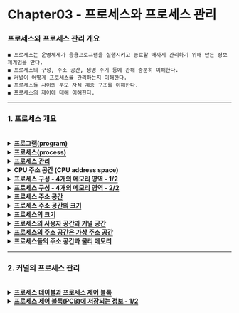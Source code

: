 # Chapter03 - 프로세스와 프로세스 관리

### 프로세스와 프로세스 관리 개요

```
◼ 프로세스는 운영체제가 응용프로그램을 실행시키고 종료할 때까지 관리하기 위해 만든 정보 체계임을 안다.
◼ 프로세스의 구성, 주소 공간, 생명 주기 등에 관해 충분히 이해한다.
◼ 커널이 어떻게 프로세스를 관리하는지 이해한다.
◼ 프로세스들 사이의 부모 자식 계층 구조를 이해한다. 
◼ 프로세스의 제어에 대해 이해한다.
```
 <hr>

### 1. 프로세스 개요
<br>

<details>
  <summary><span style="border-bottom:0.05em solid"><strong>프로그램(program)</strong></span></summary>
    <ul>
     <li>하드디스크 등의 저장 매체에 저장되어 있는 실행이 가능한 파일</li>
  </ul>
</details>
<details>
  <summary><span style="border-bottom:0.05em solid"><strong>프로세스(process)</strong></span></summary>
    <ul>
      <li>프로그램이 메모리(주기억장치)에 적재되어 실행 중인 프로그램</li>  
      <ul>
       <li>필요한 모든 자원(코드 공간, 데이터 공간, 스택 공간, 힙 공간)을 할당 받음</li> 
     </ul>
    </ul> 
    <details>
    <summary><span style="border-bottom:0.05em solid"><strong>프로세스의 특징(Computer Architecture)</strong></span></summary>
     <ul>
      <li> 운영체제는 프로그램을 메모리 적재하고 프로세스로 다룸 (프로그램 → 프로세스)</li>
      <li> 운영체제는 프로세스에게 실행에 필요한 메모리 할당하고 이곳에 코드와 데이터 등 적재</li>
      <li> 프로세스들은 서로 독립적인 메모리 공간을 가짐. 다른 프로세스의 영역에 접근 불허(보호)</li>
      <li> 운영체제는 각 프로세스의 메모리 위치와 크기 정보를 관리한다.</li>
      <li> 운영체제는 프로세스마다 고유한 번호(프로세스 ID) 할당</li>
      <li> 프로세스의 관한 모든 정보는 커널에 의해 관리</li>
      <li> 프로세스는 실행 – 대기 – 잠자기 – 대기 – 실행 - 종료 등의 생명 주기를 가짐</li>
      <li> 프로세스 생성, 실행, 대기, 종료 등의 모든 관리는 커널에 의해 수행</li>
    </ul>

</details>
  </ul>
</details>

<details>
  <summary><span style="border-bottom:0.05em solid"><strong>프로세스 관리</strong></span></summary>
    <ul>
     <li>프로세스의 생성에서 종료까지, 관리는 모두 커널에 의해 이루어짐</li> 
     <ul>
      <li>커널은 커널 영역에 프로세스 테이블(시스템에 한 개만 존재)을 만들고, 이 테이블을 이용해 프로세스들 목록을 관리</li>
     </ul>
  </ul>
</details>


<details>
  <summary><span style="border-bottom:0.05em solid"><strong>CPU 주소 공간 (CPU address space)</strong></span></summary>
    <ul>
      <li>CPU가 주소선을 통해 액세스할 수 있는 전체 물리 메모리 공간</li>
      <li>CPU 주소 공간 크기</li>
       <ul>
        <li>CPU 주소선(An-1 ~ A0)의 수에 의해 결정</li>
        <ul>
         <li>cPU → 32개의 주소선(A31 ~ A0) 지원 → 232 개의 주소 → 232 바이트 → 4GB 주소 공간</li>
        </ul>
        <li>하나의 번지에 할당되는 저장 공간 크기는 1B(바이트)이며 주소 공간은 0 번지부터 시작</li>
       </ul>
      <li>CPU 주소 공간보다 큰 메모리?</li>
       <ul>
        <li>있어도 액세스 불가능</li>
       </ul>
      <li>CPU 주소 공간보다 작은 양의 메모리?</li>
       <ul>
        <li>가능하며 CPU가 설치된 메모리의 주소 영역을 넘어 액세스하면 시스템 오류</li>
        <ul>
          <li>예) 32비트 CPU를 가진 컴퓨터(4GB까지 메모리 액세스 가능)에 2GB의 메모리가 설치되어 있을 때 2GB를 넘어서 액세스하면없는 메모리를 액세스하므로 심각한 오류 발생               </li>
        </ul>
      </ul>
  </ul>
</details>
<details>
  <summary><span style="border-bottom:0.05em solid"><strong>프로세스 구성 - 4개의 메모리 영역 - 1/2</strong></span></summary>
    <ul>
     <li>프로그램이 운영체제에 의해 프로세스로 변경되면 항상 사용자 공간에 4개의 구성 요소가 생성됨</li>
      <ul>
       <li>이 영역을 ‘프로세스 (영역)’ 또는 ‘프로세스 이미지‘ 라고도 표현</li>
      </ul>
     <li>4개의 메모리 영역(프로세스)</li>   
      <ul>
       <li>① 코드(code) 영역</li>  
       <li>② 데이터(data) 영역</li>  
       <li>③ 힙(heap) 영역</li>  
       <li>④ 스택(stack) 영역</li> 
     </ul>
     <li>각 영역의 특성 및 공유 사용(메모리 사용량 절약)을 위해서 4개의 영역으로 분리</li>  
     <li>프로세스의 크기는 CPU가 액세스 할 수 있는 범위보다 클 수 없으며</li>  
     <li>프로세스의 크기는 프로세스 마다 달라짐</li>
     <ul>
      <li>각 프로그램 마다 코드, 데이터 등의 크기가 다르기 때문임</li>   
      <li>또한 실행 중에도 힙 영역, 스택 영역의 크기가 달라져 프로세스의 크기가 변함</li>  
     </ul>
  </ul>
</details>

<details>
  <summary><span style="border-bottom:0.05em solid"><strong>프로세스 구성 - 4개의 메모리 영역 - 2/2</strong></span></summary>
    <ol>
     <li>코드(code) 영역</li>
      <ul>
       <li>실행될 프로그램 코드가 적재되는 영역</li>
       <li>사용자가 작성한 모든 함수의 코드와 사용자 코드에서 호출한 라이브러리 함수들의 코드</li>
      </ul>
     <li>데이터(data) 영역</li>   
      <ul>
       <li>프로그램에서 고정적으로 만든 변수 공간</li>  
       <li>사용자 프로그램과 라이브러리에서 선언한 전역 변수 공간(정적 데이터 포함)이 위치</li>  
     </ul>
     <li>힙(heap) 영역</li>
     <ul>
       <li>프로세스의 실행 도중에 동적으로 사용할 수 있도록 미리 할당한 공간</li>  
       <li>malloc() 등으로 할당 받는 공간은 힙 영역에서 할당</li>
       <li>힙 영역에서 아래 번지로 내려가면서 할당</li>
     </ul>
     <li>스택(stack) 영역</li>  
     <ul>
       <li>함수가 실행될 때 사용될 임시로 사용되는 정보를 위해 할당된 공간</li>  
       <ul>
        <li>지역변수들, 매개변수들, 함수 종료 후 돌아갈 주소 등</li>  
        <li>함수는 호출될 때, 스택 영역에서 위쪽으로 공간 할당되고,</li>
        <li>함수가 return하면 할당된 공간 반환</li>
       </ul>
       <li>함수 호출 외에 프로세스에서 필요시 사용 가능</li>
     </ul>
  </ol>
</details>

<details>
  <summary><span style="border-bottom:0.05em solid"><strong>프로세스 주소 공간</strong></span></summary>
    <ul>
     <li>프로세스가 실행 중에 접근할 수 있도록 허용된 주소의 최대 범위 → 2장에서 배운 가상 주소 공간</li>
     <li>프로세스 주소 공간은 가상 공간(논리 공간)이며 항상 0번지에서 시작하는 연속적인 주소프로세스 주소 공간은 가상 공간(논리 공간)이며 항상 0번지에서 시작하는 연속적인 주소</li>
    </ul>
</details>

<details>
  <summary><span style="border-bottom:0.05em solid"><strong>프로세스 주소 공간의 크기</strong></span></summary>
    <ul>
     <li>프로세스 주소 공간의 크기는 프로세스의 현재 크기와 다름</li>
     <li>프로세스 주소 공간의 크기 = CPU가 액세스할 수 있는 전체 크기</li>
     <ul>
      <li>32비트 CPU의 경우 4GB(윈도우, 리눅스 모두 동일)</li>
     </ul>
    </ul>
</details>

<details>
  <summary><span style="border-bottom:0.05em solid"><strong>프로세스의 크기</strong></span></summary>
    <ul>
     <li>①적재된 코드 + ②전역 변수 + ③힙 영역에서 현재 할당 받은 동적 메모리 공간 + ④스택 영역에 현재 저장된 데이터 크기</li>
     <li>③힙 영역은 프로세스 실행 중에 추가로 할당을 받거나 사용 후 다시 반납 → 크기가 가변적</li>
     <li>④스택 영역은 함수의 호출과 함께 할당되며, 완료되면 소멸 → 컴파일 시 최대 크기가 결정되며 실행시에 크기가 가변적</li>
     <li>결론적으로 프로세스의 크기는 실행하면서 변화된다</li>
    </ul>
</details>

<details>
  <summary><span style="border-bottom:0.05em solid"><strong>프로세스의 사용자 공간과 커널 공간</strong></span></summary>
    <ul>
     <li>프로세스 주소 공간 = 사용자 공간 + 커널 공간</li>
    </ul>
    <ol>
     <li>사용자 공간</li>
     <ul>
      <li>프로그램의 크기와 프로세스의 크기는 다르다</li>
      <li>프로세스의 코드, 데이터, 힙, 스택 영역이 순서대로 할당되는 공간</li>
      <li>힙은 데이터 영역 바로 다음부터 시작하고, 스택은 사용자 공간의 바닥에서 시작하여 거꾸로 자람 → 힙과 스택은 가변</li>
     </ul>
     <li>커널 공간</li>
     <ul>
      <li>프로세스가 시스템 호출을 통해 이용하는 커널 공간</li>
      <li>커널 코드, 커널 데이터, 커널 스택(커널 코드가 실행될 때)이 존재</li>
     </ul>
    </ol>
    <ul>
     <li>프로세스의 현재 크기와 관련된 결론</li>
     <ul>
      <li>프로세스의 코드와 데이터는 실행 파일에 결정된 상태로 코드 영역과데이터 영역에 적재 → 실행 중에 크기가 불변</li>
      <li>프로세스는 사용자 공간의 최대 범위까지 동적할당을 받으면서 힙 영역과 스택 영역을 늘려갈 수 있음 → 실행 중에 크기가 가변</li>
      <li>프로세스의 실질적인 현재 크기는 고정부분인 ①코드/②데이터 영역과 ③현재 할당 받은 힙 영역, ④현재 사용중인 스택 영역의 합으로 결정</li>
      <li>따라서 프로세스의 현재 크기는 실행 중에 수시로 변한다</li>
      <li>미할당 영역은 실행시에 메모리에 할당되지 않기 때문에 현재의 프로세스 크기 계산에서는 제외</li>
     </ul>
     <li>각 프로세스는 독립된 사용자 공간을 소유하며 하나의 커널 공간 공유<li>
     <li>커널 공간의 활용<li>
     <ul>
      <li>프로세스가 사용자 코드에서 시스템 호출을 통해 커널 코드 실행할 때 커널 공간 사용</li>
     </ul>
     <li>사용자 공간과 커널 공간의 결론<li>
     <ul>
      <li>프로세스마다 각각 사용자 주소 공간이 있다.</li>
      <li>시스템 전체에는 하나의 커널 주소 공간이 있다.</li>
      <li>모든 프로세스는 커널 주소 공간을 공유한다</li>
     </ul>
 </ul>
</details>

<details>
  <summary><span style="border-bottom:0.05em solid"><strong>프로세스의 주소 공간은 가상 주소 공간</strong></span></summary>
    <ul>
     <li>프로세스의 주소 공간은 물리(메모리) 주소 공간이 아닌 가상(virtual) 공간이며 프로세스가 사용하는 주소는 가상 주소이다.</li>
     <ul>
      <li>프로세스의 0번지는 논리 주소 0번지 → 물리 메모리의 0번지가 아님</li>
      <li>논리 주소는 0번지부터 시작</li>
      <li>프로세스 내의 코드 주소, 전역 변수 주소, malloc()에 의해 리턴 된 주소, 스택에 담긴 지역 변수의 주소는 모두 논리 주소</li>
    </ul>
     <li>프로세스의 주소 공간을 사용자가 보는 관점(=가상의 논리공간인 이유)</li>
     <ul>
      <li>자신이 작성한 프로그램이 물리 메모리의 0번지부터 시작하고</li>
      <li>연속적으로 (물리) 메모리 공간에 형성되어 있고</li>
      <li>최대 크기의 메모리가 설치되어 있다고 착각</li>
    </ul>
     <li>실제 상황</li>
     <ul>
      <li>초기 컴퓨터들은 프로세스의 코드, 데이터, 힙, 스택이 물리 메모리에 연속으로 함께 배치 되었음 → 연속 메모리 할당 기법</li>
      <li>근래의 컴퓨터는 물리 메모리의 크기는 주소공간 보다 작을 수 있고,</li>
      <li>프로세스의 코드, 데이터, 힙, 스택은 물리 메모리에 흩어져서 저장 → 불연속 메모리 할당</li>
      
    </ul>
     <br>
     
     ```
     프로세스의 주소공간은 물리적으로는 존재하지 않고 
     프로그래머, 프로세스, CPU가 그런 공간이 있다고 생각하고
     프로그램을 작성하거나 실행하는 것인데, 실제의 동작시에는
     프로세스 가상 주소공간의 실제 사용하는 부분만 물리 메모리에 매핑 되어 사용됨
     ```
    </ul>
</details>

<details>
  <summary><span style="border-bottom:0.05em solid"><strong>프로세스들의 주소 공간과 물리 메모리</strong></span></summary>
    <ul>
     <li>프로세스 주소 공간은 각 프로세스마다 별도로 주어짐 → 프로세스마다의 주소 공간은 별개이다.</li>
     <li>프로세스들의 주소 공간은 가상 주소 공간이며, 가상 주소가 물리 주소로 매핑 되므로, 물리 메모리에서는 충돌하지 않는다.</li>
     <li>결론적으로 프로세스의 크기는 실행하면서 변화된다</li>
    </ul>
 <img src="https://user-images.githubusercontent.com/36596037/226573058-440612d1-e499-4eec-9122-63ce044876a6.png">
</details>

<hr>

### 2. 커널의 프로세스 관리

<br>

<details>
  <summary><span style="border-bottom:0.05em solid"><strong>프로세스 테이블과 프로세스 제어 블록</strong></span></summary>
    <ul>
     <li>프로세스 테이블(Process Table)</li>
     <ul>
      <li>시스템 내에 오직 한 개만 있음</li>
      <li>시스템 내의 모든 프로세스들을 관리하기 위한 표</li>
      <li>구현 방식은 운영체제마다 다름</li>
    </ul>
     <li>프로세스 제어 블록(Process Control Block, PCB)</li>
     <ul>
      <li>프로세스당 하나씩 존재</li>
      <li>해당 프로세스에 관한 정보를 저장하는 구조체</li>
      <li>프로세스가 생성될 때 만들어지고 종료되면 삭제</li>
      <li>커널에 의해 생성, 저장, 읽혀지는 등 관리</li>
    </ul>
     <li>프로세스 테이블과 프로세스 제어 블록의 위치</li>
     <ul>
      <li>커널 영역에 존재</li>
      <li>커널 코드(커널 모드)만이 액세스 가능</li>
      <li>프로세스의 코드, 데이터, 힙, 스택은 물리 메모리에 흩어져서 저장 → 불연속 메모리 할당</li>  
    </ul>
    </ul>
<img src="https://user-images.githubusercontent.com/36596037/226576067-5a3de603-39e6-40eb-962f-f54df6ced04c.png" width="500" height="700">
</details>

<details>
  <summary><span style="border-bottom:0.05em solid"><strong>프로세스 제어 블록(PCB)에 저장되는 정보 - 1/2</strong></span></summary>
    <ul>
     <li>운영체제마다 프로세스 제어 블록에 저장되는 요소와 프로세스 상태 등이 다름</li>
     <ol>
      <li>프로세스 번호(PID, Process ID)</li>
      <ul>
       <li>0과 양의 정수, 유일한 번호, 이 번호로 프로세스를 구분</li>
    </ul>
      <li>부모 프로세스 번호(PPID, Parent Process ID)</li>
      <ul>
       <li>부모 프로세스의 PID</li>
    </ul>
      <li>프로세스 상태(Process State) 정보</li>
      <ul>
       <li>준비, 실행 중, 블록(입출력 완료대기) 등</li>
    </ul>
      <li>CPU 컨텍스트(문맥) 정보</li>
      <ul>
       <li>PC: 프로세스가 선택되면 실행을 시작할 프로세스 내 코드 주소</li>
       <li>SP 및 기타 레지스터</li>
       <li>사용자 모드에 있었던 경우, 사용자 공간의 코드 주소</li>
       <li>커널 모드에 있었던 경우, 커널 공간의 코드 주소</li>
    </ul>
      <li>스케줄링 정보</li>
      <ul>
       <li>우선 순위(Priority) 값, nice 값, 스케줄 큐에 대한 포인터 등</li>
    </ul>
    </ol>
 </ul>
<img src="https://user-images.githubusercontent.com/36596037/226578134-7aa42ced-830b-4bf6-a36a-7e825fb22948.png" width="500" height="700">
</details>



